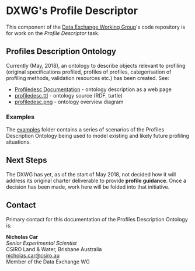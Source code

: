 # DXWG's Profile Descriptor
This component of the [Data Exchange Working Group](https://www.w3.org/2017/dxwg/)'s code repository is for work on the *Profile Descriptor* task.

## Profiles Description Ontology
Currently (May, 2018), an ontology to describe objects relevant to profiling (original specifications profiled, profiles of profiles, categorisation of profiling methods, validation resources etc.) has been created. See:

* [Profiledesc Documentation](https://w3c.github.io/dxwg/profiledesc/profiledesc) - ontology description as a web page
* [profiledesc.ttl](profiledesc.ttl) - ontology source (RDF, turtle)
* [profiledesc.png](profiledesc.png) - ontology overview diagram

### Examples
The [examples](examples/) folder contains a series of scenarios of the Profiles Description Ontology being used to model existing and likely future profiling situations.

## Next Steps
The DXWG has yet, as of the start of May 2018, not decided how it will address its original charter deliverable to provide **profile guidance**. Once a decision has been made, work here will be folded into that initiative.

## Contact
Primary contact for this documentation of the Profiles Description Ontology is:

**Nicholas Car**  
*Senior Experimental Scientist*  
CSIRO Land & Water, Brisbane Australia  
<nicholas.car@csiro.au>  
Member of the Data Exchange WG
